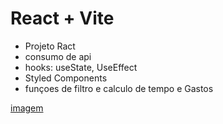 # React + Vite

- Projeto Ract
- consumo de api
- hooks: useState, UseEffect
- Styled Components
- funçoes de filtro e calculo de tempo e Gastos

[imagem](/public/fundo-reademe.png)
